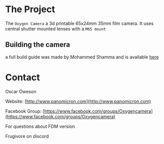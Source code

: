 


# The Project

The `Oxygen Camera` a 3d printable 65x24mm 35mm film camera. 
It uses central shutter mounted lenses with a `M65 mount`

## Building the camera

a full build guide was made by Mohammed Shamma and is available [here](https://bit.ly/2BEbyW6)


# Contact

Oscar Oweson

Website: [http://www.panomicron.com](http://www.panomicron.com)

Facebook Group: [https://www.facebook.com/groups/Oxygencamera](https://www.facebook.com/groups/Oxygencamera)

For questions about FDM version

Frugivore on discord
